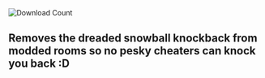 <img alt="Download Count" src="https://img.shields.io/github/downloads/MonkyGT/NoSnowballKnockback/NoSnowballKnockback.dll">

## Removes the dreaded snowball knockback from modded rooms so no pesky cheaters can knock you back :D
